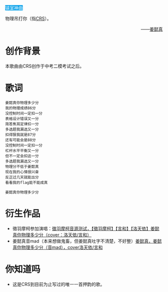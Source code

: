 <span style="background:#00a0e9;color:#fff">镇室神曲</span>

物理吊打你（指[CRS](/crs)）。

<div style="text-align:right">——<a href="/jiangyizhen">姜懿真</a></div>

# 创作背景

本歌曲由CRS创作于中考二模考试之后。

# 歌词

```
姜懿真你物理多少分
我的物理成绩86分
没控制时间一定扣一分
表格设计错误又一分
简答焦耳定律扣一分
多选题我漏选又一分
扣得狠我就是87分
还有可能会是88分
没控制时间一定扣一分
杠杆水平平衡又一分
但不一定会扣这一分
多选题我漏选又一分
物理分不低于姜懿真
现在我的心情很兴奋
反正过几天就能出分
看看我的flag能不能成真

姜懿真你物理多少分
```

# 衍生作品

- 徵羽摩柯参加演唱：[徵羽摩柯音源测试，【徵羽摩柯】【言和】【洛天依】姜懿真你物理多少分（cover：洛天依/言和）](https://www.bilibili.com/video/av58888637/)
- 姜懿真音mad（本来想做鬼畜，但姜懿真吐字不清楚，不好整）[姜懿真，姜懿真你物理多少分（音mad），cover洛天依/言和](https://www.bilibili.com/video/av60994440/)

# 你知道吗

- 这是CRS到目前为止写过的唯一一首押韵的歌。